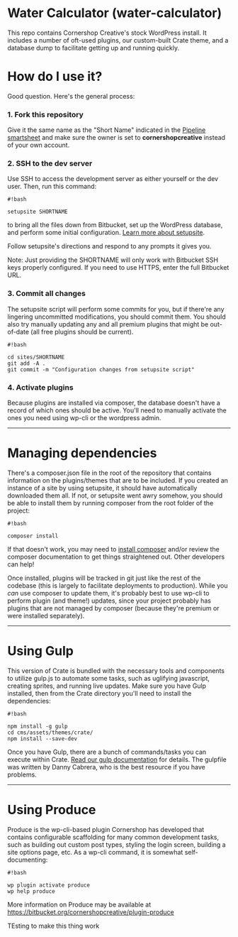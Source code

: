 # Water Calculator (water-calculator)

This repo contains Cornershop Creative's stock WordPress install. It includes a number of oft-used plugins, our custom-built Crate theme, and a database dump to facilitate getting up and running quickly.

# How do I use it?

Good question. Here's the general process:

### 1. Fork this repository

Give it the same name as the "Short Name" indicated in the [Pipeline smartsheet](https://app.smartsheet.com/b/home?lx=BQoCBSl1raFIpy4uUPSLvg) and make sure the owner is set to **cornershopcreative** instead of your own account.

### 2. SSH to the dev server

Use SSH to access the development server as either yourself or the dev user. Then, run this command:

```
#!bash

setupsite SHORTNAME
```

to bring all the files down from Bitbucket, set up the WordPress database, and perform some initial configuration. [Learn more about setupsite](https://docs.google.com/document/d/1MPU2cWUx6y73GWhks9b_tZs1XNluGtAqu8k-mACbuLM/edit).

Follow setupsite's directions and respond to any prompts it gives you.

Note: Just providing the SHORTNAME will only work with Bitbucket SSH keys properly configured. If you need to use HTTPS, enter the full Bitbucket URL.

### 3. Commit all changes

The setupsite script will perform some commits for you, but if there're any lingering uncommitted modifications, you should commit them. You should also try manually updating any and all premium plugins that might be out-of-date (all free plugins should be current).

```
#!bash

cd sites/SHORTNAME
git add -A .
git commit -m "Configuration changes from setupsite script"
```

### 4. Activate plugins

Because plugins are installed via composer, the database doesn't have a record of which ones should be active. You'll need to manually activate the ones you need using wp-cli or the wordpress admin.

---

# Managing dependencies

There's a composer.json file in the root of the repository that contains information on the plugins/themes that are to be included. If you created an instance of a site by using setupsite, it should have automatically downloaded them all. If not, or setupsite went awry somehow, you should be able to install them by running composer from the root folder of the project:

```
#!bash

composer install
```

If that doesn't work, you may need to [install composer](https://getcomposer.org/doc/00-intro.md) and/or review the composer documentation to get things straightened out. Other developers can help!

Once installed, plugins will be tracked in git just like the rest of the codebase (this is largely to facilitate deployments to production). While you _can_ use composer to update them, it's probably best to use wp-cli to perform plugin (and theme!) updates, since your project probably has plugins that are not managed by composer (because they're premium or were installed separately).

---

# Using Gulp

This version of Crate is bundled with the necessary tools and components to utilize gulp.js to automate some tasks, such as uglifying javascript, creating sprites, and running live updates. Make sure you have Gulp installed, then from the Crate directory you'll need to install the dependencies:

```
#!bash

npm install -g gulp
cd cms/assets/themes/crate/
npm install --save-dev
```

Once you have Gulp, there are a bunch of commands/tasks you can execute within Crate. [Read our gulp documentation](https://docs.google.com/document/d/1_1HbSB_6t3tNUqSVYGxQDaq2A_QXfEuFzqKyYi1z7i4/edit) for details. The gulpfile was written by Danny Cabrera, who is the best resource if you have problems.

---

# Using Produce

Produce is the wp-cli-based plugin Cornershop has developed that contains configurable scaffolding for many common development tasks, such as building out custom post types, styling the login screen, building a site options page, etc. As a wp-cli command, it is somewhat self-documenting:

```
#!bash

wp plugin activate produce
wp help produce
```

More information on Produce may be available at https://bitbucket.org/cornershopcreative/plugin-produce

TEsting to make this thing work
